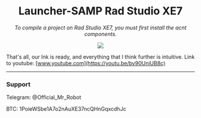 <h1 align="center">Launcher-SAMP Rad Studio XE7</h1>



<p align="center">
	<i>To compile a project on Rad Studio XE7, you must first install the acnt components.</i>
</p>

<p align="center">
	<img src="https://i.postimg.cc/bw2ZVp4G/3.png" />
</p>

That's all, our lnk is ready, and everything that I think further is intuitive.
Link to youtube: [www.youtube.com](https://youtu.be/bv90UniUB8c)

-------

### Support
Telegram: @Official_Mr_Robot

BTC: 1PoieWSbe1A7o2nAuXE37ncQHnGqxcdhJc
